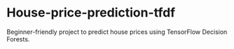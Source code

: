 # House-price-prediction-tfdf
Beginner-friendly project to predict house prices using TensorFlow Decision Forests.
